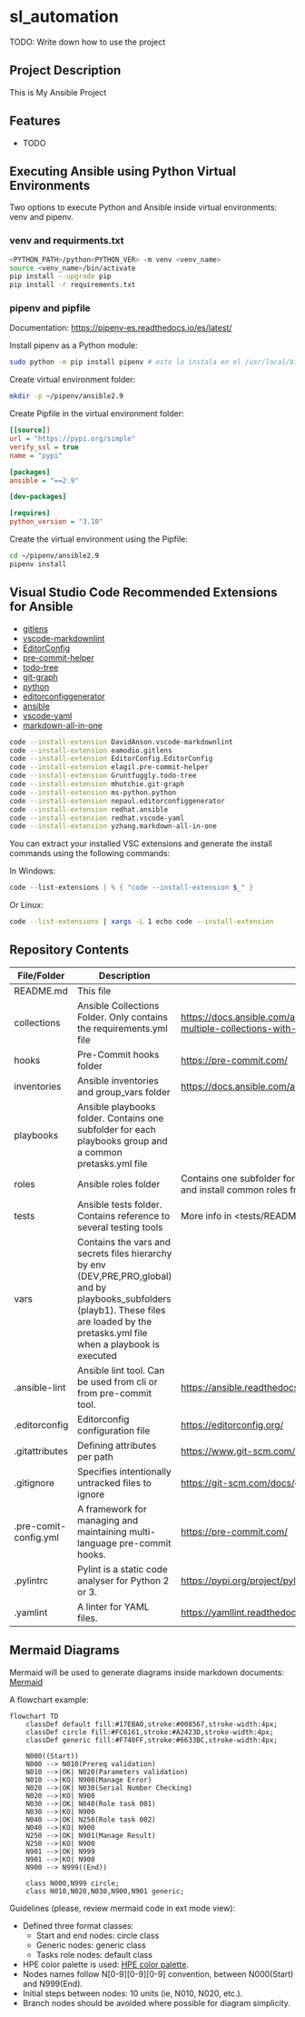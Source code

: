 # sl_automation

TODO: Write down how to use the project

## Project Description

This is My Ansible Project

## Features

* TODO

## Executing Ansible using Python Virtual Environments

Two options to execute Python and Ansible inside virtual environments: venv and pipenv.

### venv and requirments.txt

```bash
<PYTHON_PATH>/python<PYTHON_VER> -m venv <venv_name>
source <venv_name>/bin/activate
pip install --upgrade pip
pip install -r requirements.txt
```

### pipenv and pipfile

Documentation: <https://pipenv-es.readthedocs.io/es/latest/>

Install pipenv as a Python module:

```bash
sudo python -m pip install pipenv # esto lo instala en el /usr/local/bin. Esta es la forma buena.
```

Create virtual environment folder:

```bash
mkdir -p ~/pipenv/ansible2.9
```

Create Pipfile in the virtual environment folder:

```ini
[[source]]
url = "https://pypi.org/simple"
verify_ssl = true
name = "pypi"

[packages]
ansible = "==2.9"

[dev-packages]

[requires]
python_version = "3.10"
```

Create the virtual environment using the Pipfile:

```bash
cd ~/pipenv/ansible2.9
pipenv install
```

## Visual Studio Code Recommended Extensions for Ansible

* [gitlens](https://marketplace.visualstudio.com/items?itemName=eamodio.gitlens)
* [vscode-markdownlint](https://marketplace.visualstudio.com/items?itemName=DavidAnson.vscode-markdownlint)
* [EditorConfig](https://marketplace.visualstudio.com/items?itemName=EditorConfig.EditorConfig)
* [pre-commit-helper](https://marketplace.visualstudio.com/items?itemName=elagil.pre-commit-helper)
* [todo-tree](https://marketplace.visualstudio.com/items?itemName=Gruntfuggly.todo-tree)
* [git-graph](https://marketplace.visualstudio.com/items?itemName=mhutchie.git-graph)
* [python](https://marketplace.visualstudio.com/items?itemName=ms-python.python)
* [editorconfiggenerator](https://marketplace.visualstudio.com/items?itemName=nepaul.editorconfiggenerator)
* [ansible](https://marketplace.visualstudio.com/items?itemName=redhat.ansible)
* [vscode-yaml](https://marketplace.visualstudio.com/items?itemName=redhat.vscode-yaml)
* [markdown-all-in-one](https://marketplace.visualstudio.com/items?itemName=yzhang.markdown-all-in-one)

```bash
code --install-extension DavidAnson.vscode-markdownlint
code --install-extension eamodio.gitlens
code --install-extension EditorConfig.EditorConfig
code --install-extension elagil.pre-commit-helper
code --install-extension Gruntfuggly.todo-tree
code --install-extension mhutchie.git-graph
code --install-extension ms-python.python
code --install-extension nepaul.editorconfiggenerator
code --install-extension redhat.ansible
code --install-extension redhat.vscode-yaml
code --install-extension yzhang.markdown-all-in-one
```

You can extract your installed VSC extensions and generate the install commands using the following commands:

In Windows:

```powershell
code --list-extensions | % { "code --install-extension $_" }
```

Or Linux:
```bash
code --list-extensions | xargs -L 1 echo code --install-extension
```

## Repository Contents

| File/Folder | Description | More Info |
|-------------|-------------|-----------|
| README.md | This file ||
| collections | Ansible Collections Folder. Only contains the requirements.yml file| <https://docs.ansible.com/ansible/5/user_guide/collections_using.html#install-multiple-collections-with-a-requirements-file> |
| hooks | Pre-Commit hooks folder | <https://pre-commit.com/> |
| inventories | Ansible inventories and group_vars folder| <https://docs.ansible.com/ansible/latest/inventory_guide/intro_inventory.html> |
| playbooks | Ansible playbooks folder. Contains one subfolder for each playbooks group and a common pretasks.yml file ||
| roles | Ansible roles folder | Contains one subfolder for each role and a requirements.yml file to pull down and install common roles from Ansible Galaxy | More info in <roles/first_role/README.md> file inside role folder|
| tests | Ansible tests folder. Contains reference to several testing tools | More info in <tests/README.md> |
| vars | Contains the vars and secrets files hierarchy by env (DEV,PRE,PRO,global) and by playbooks_subfolders (playb1). These files are loaded by the pretasks.yml file when a playbook is executed ||
| .ansible-lint | Ansible lint tool. Can be used from cli or from pre-commit tool. | <https://ansible.readthedocs.io/projects/lint/> |
| .editorconfig | Editorconfig configuration file | <https://editorconfig.org/> |
| .gitattributes | Defining attributes per path | <https://www.git-scm.com/docs/gitattributes> |
| .gitignore | Specifies intentionally untracked files to ignore | <https://git-scm.com/docs/gitignore> |
| .pre-comit-config.yml | A framework for managing and maintaining multi-language pre-commit hooks. | <https://pre-commit.com/> |
| .pylintrc | Pylint is a static code analyser for Python 2 or 3. | <https://pypi.org/project/pylint/> |
| .yamlint | A linter for YAML files. | <https://yamllint.readthedocs.io/en/stable/>|

## Mermaid Diagrams

Mermaid will be used to generate diagrams inside markdown documents: [Mermaid](https://mermaid.js.org/intro/)

A flowchart example:

```mermaid
flowchart TD
    classDef default fill:#17EBA0,stroke:#008567,stroke-width:4px;
    classDef circle fill:#FC6161,stroke:#A2423D,stroke-width:4px;
    classDef generic fill:#F740FF,stroke:#6633BC,stroke-width:4px;

    N000((Start))
    N000 --> N010(Prereq validation)
    N010 -->|OK| N020(Parameters validation)
    N010 -->|KO| N900(Manage Error)
    N020 -->|OK| N030(Serial Number Checking)
    N020 -->|KO| N900
    N030 -->|OK| N040(Role task 001)
    N030 -->|KO| N900
    N040 -->|OK| N250(Role task 002)
    N040 -->|KO| N900
    N250 -->|OK| N901(Manage Result)
    N250 -->|KO| N900
    N901 -->|OK| N999
    N901 -->|KO| N900
    N900 --> N999((End))

    class N000,N999 circle;
    class N010,N020,N030,N900,N901 generic;
```

Guidelines (please, review mermaid code in ext mode view):

* Defined three format classes:
  * Start and end nodes: circle class
  * Generic nodes: generic class
  * Tasks role nodes: default class
* HPE color palette is used: [HPE color palette](https://design-system.hpe.design/foundation/color).
* Nodes names follow N\[0-9]\[0-9]\[0-9] convention, between N000(Start) and N999(End).
* Initial steps between nodes: 10 units (ie, N010, N020, etc.).
* Branch nodes should be avoided where possible for diagram simplicity.
